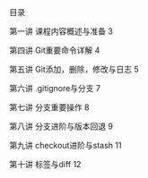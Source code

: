 目录

第一讲 课程内容概述与准备	3

第四讲 Git重要命令详解	4

第五讲 Git添加，删除，修改与日志	5

第六讲 .gitignore与分支	7

第七讲 分支重要操作	8

第八讲 分支进阶与版本回退	9

第九讲 checkout进阶与stash	11

第十讲 标签与diff	12

